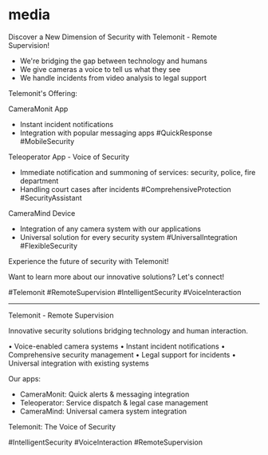 # media


Discover a New Dimension of Security with Telemonit - Remote Supervision!

+ We're bridging the gap between technology and humans
+ We give cameras a voice to tell us what they see
+ We handle incidents from video analysis to legal support

Telemonit's Offering:

CameraMonit App
- Instant incident notifications
- Integration with popular messaging apps
#QuickResponse #MobileSecurity

Teleoperator App - Voice of Security
- Immediate notification and summoning of services: security, police, fire department
- Handling court cases after incidents
#ComprehensiveProtection #SecurityAssistant

CameraMind Device
- Integration of any camera system with our applications
- Universal solution for every security system
#UniversalIntegration #FlexibleSecurity

Experience the future of security with Telemonit! 

Want to learn more about our innovative solutions? Let's connect!

#Telemonit #RemoteSupervision #IntelligentSecurity #VoiceInteraction


---

Telemonit - Remote Supervision

Innovative security solutions bridging technology and human interaction.

• Voice-enabled camera systems
• Instant incident notifications
• Comprehensive security management
• Legal support for incidents
• Universal integration with existing systems

Our apps:
- CameraMonit: Quick alerts & messaging integration
- Teleoperator: Service dispatch & legal case management
- CameraMind: Universal camera system integration

Telemonit: The Voice of Security

#IntelligentSecurity #VoiceInteraction #RemoteSupervision

